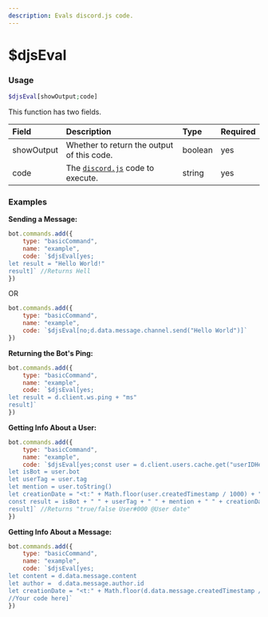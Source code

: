 ```yaml
---
description: Evals discord.js code.
---
```

# $djsEval
### Usage
```php
$djsEval[showOutput;code]
```

This function has two fields.

| Field | Description | Type | Required |
| :--- | :--- | :--- | :--- |
| showOutput | Whether to return the output of this code. | boolean | yes
| code | The [`discord.js`](https://discord.js.org/) code to execute. | string | yes

### Examples
**Sending a Message:**
```javascript
bot.commands.add({
    type: "basicCommand",
    name: "example",
    code: `$djsEval[yes;
let result = "Hello World!"
result]` //Returns Hell
})
```
OR 
```javascript
bot.commands.add({
    type: "basicCommand",
    name: "example",
    code: `$djsEval[no;d.data.message.channel.send("Hello World")]`
})
```
**Returning the Bot's Ping:**
```javascript
bot.commands.add({
    type: "basicCommand",
    name: "example",
    code: `$djsEval[yes;
let result = d.client.ws.ping + "ms"
result]`
})
```

**Getting Info About a User:**
```javascript
bot.commands.add({
    type: "basicCommand",
    name: "example",
    code: `$djsEval[yes;const user = d.client.users.cache.get("userIDHere")
let isBot = user.bot
let userTag = user.tag
let mention = user.toString()
let creationDate = "<t:" + Math.floor(user.createdTimestamp / 1000) + ":f>"
const result = isBot + " " + userTag + " " + mention + " " + creationDate 
result]` //Returns "true/false User#000 @User date"
})
```

**Getting Info About a Message:**
```javascript
bot.commands.add({
    type: "basicCommand",
    name: "example",
    code: `$djsEval[yes;
let content = d.data.message.content
let author =  d.data.message.author.id
let creationDate = "<t:" + Math.floor(d.data.message.createdTimestamp / 1000) + ":f>"
//Your code here]`
})
```